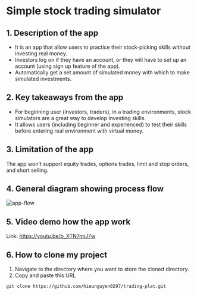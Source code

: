 # Simple stock trading simulator
## 1. Description of the app
- It is an app that allow users to practice their stock-picking skills without investing real money. 
- Investors log on if they have an account, or they will have to set up an account (using sign up feature of the app). 
- Automatically get a set amount of simulated money with which to make simulated investments.
## 2. Key takeaways from the app
- For beginning user (investors, traders), in a trading environments, stock simulators are a great way to develop investing skills.
- It allows users (including beginner and experienced) to test their skills before entering real environment with virtual money.
## 3. Limitation of the app
The app won't support equity trades, options trades, limit and stop orders, and short selling.
## 4. General diagram showing process flow
![app-flow](https://user-images.githubusercontent.com/73616304/145689760-0464e186-c06c-4b6c-a82b-19402b858569.png)
## 5. Video demo how the app work

Link: https://youtu.be/b_XTN7miJ7w
## 6. How to clone my project
1. Navigate to the directory where you want to store the cloned directory.
2. Copy and paste this URL
```
git clone https://github.com/hieunguyen0297/trading-plat.git
```
